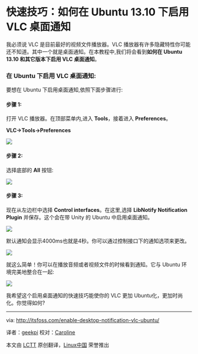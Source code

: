 快速技巧：如何在 Ubuntu 13.10 下启用 VLC 桌面通知
================================================================================

我必须说 VLC 是目前最好的视频文件播放器。VLC 播放器有许多隐藏特性你可能还不知道。其中一个就是桌面通知。在本教程中,我们将会看到**如何在 Ubuntu 13.10 和其它版本下启用 VLC 桌面通知**。

### 在 Ubuntu 下启用 VLC 桌面通知: ###

要想在 Ubuntu 下启用桌面通知,依照下面步骤进行:

#### 步骤 1: ####

打开 VLC 播放器。在顶部菜单内,进入 **Tools**，接着进入 **Preferences**。

**VLC->Tools->Preferences**

![](http://itsfoss.com/wp-content/uploads/2014/02/VLC_Notification_Ubuntu.jpeg)

#### 步骤 2: ####

选择底部的 **All** 按钮:

![](http://itsfoss.com/wp-content/uploads/2014/02/VLC_Notification_Ubuntu_1.jpeg)

#### 步骤 3: ####

现在从左边栏中选择 **Control interfaces**。在这里,选择 **LibNotify Notification Plugin** 并保存。这个会在带 Unity 的 Ubuntu 中启用桌面通知。

![](http://itsfoss.com/wp-content/uploads/2014/02/VLC_Notification_Ubuntu_2.jpeg)

默认通知会显示4000ms也就是4秒。你可以通过控制接口下的通知选项来更改。

![](http://itsfoss.com/wp-content/uploads/2014/02/VLC_Notification_Ubuntu_3.jpeg)

就这么简单！你可以在播放音频或者视频文件的时候看到通知。它与 Ubuntu 环境完美地整合在一起:

![](http://itsfoss.com/wp-content/uploads/2014/02/VLC_Notification_Ubuntu_4.jpeg)

我希望这个启用桌面通知的快速技巧能使你的 VLC 更加 Ubuntu化，更加时尚化。你觉得如何?

--------------------------------------------------------------------------------

via: http://itsfoss.com/enable-desktop-notification-vlc-ubuntu/ 

译者：[geekpi](https://github.com/geekpi) 校对：[Caroline](https://github.com/carolinewuyan)

本文由 [LCTT](https://github.com/LCTT/TranslateProject) 原创翻译，[Linux中国](http://linux.cn/) 荣誉推出
